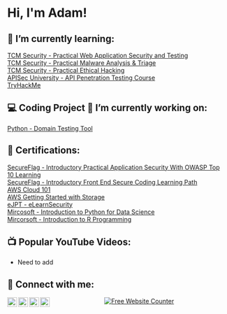 <h1>Hi, I'm Adam! </h1>

<h2> 🌱 I’m currently learning:</h2>

[TCM Security - Practical Web Application Security and Testing](https://academy.tcm-sec.com/p/practical-web-application-security-and-testing)<br>
[TCM Security - Practical Malware Analysis & Triage](https://academy.tcm-sec.com/p/practical-malware-analysis-triage)<br>
[TCM Security - Practical Ethical Hacking](https://academy.tcm-sec.com/p/practical-ethical-hacking-the-complete-course)<br>
[APISec University - API Penetration Testing Course](https://www.apisecuniversity.com/courses/api-penetration-testing)<br>
[TryHackMe](https://tryhackme.com/p/APT6pack)<br>

<h2>💻 Coding Project 🔭 I’m currently working on:</h2>

[Python - Domain Testing Tool](https://github.com/Ap6pack/PythonProjects/tree/master/DomainTool)<br>

<h2>📄 Certifications:</h2>

[SecureFlag - Introductory Practical Application Security With OWASP Top 10 Learning](https://secureflag.owasp.org/s?c9a2b1bf-2393-46ca-af59-8da6f7328c4f)<br>
[SecureFlag - Introductory Front End Secure Coding Learning Path](https://secureflag.owasp.org/s?528842b2-623c-4c66-abdd-d1486549dac3)<br>
[AWS Cloud 101](https://www.credly.com/badges/4a9e4c4f-3f68-4402-b8a9-e2211c31e7cf)<br>
[AWS Getting Started with Storage](https://www.credly.com/badges/5f96f73f-1608-4a03-910b-b6b2e6226a76)<br>
[eJPT - eLearnSecurity](https://verified.elearnsecurity.com/certificates/0db1a6a5-575d-488e-9b68-6d11e82cf5be)<br>
[Mircosoft - Introduction to Python for Data Science](https://courses.edx.org/certificates/bf8e32e7b86a48b6a4a0f423eaca02f2)<br>
[Mircorsoft - Introduction to R Programming](https://s3.amazonaws.com/verify.edx.org/downloads/d06ee39f58f64644bd46452e34b96a30/Certificate.pdf)<br>

<h2>📺 Popular YouTube Videos:</h2>

- Need to add

<h2> 🤳 Connect with me:</h2>

[<img align="left" alt="Ap6pack | LinkedIn" width="22px" src="https://cdn.jsdelivr.net/npm/simple-icons@v8/icons/linkedin.svg" />][linkedin]
[<img align="left" alt="Ap6pack | Medium" width="22px" src="https://cdn.jsdelivr.net/npm/simple-icons@v8/icons/medium.svg" />][medium]
[<img align="left" alt="Ap6pack | TryHackMer" width="22px" src="https://cdn.jsdelivr.net/npm/simple-icons@v8/icons/tryhackme.svg" />][tryhackme]
[<img align="left" alt="Ap6pack | Instagram" width="22px" src="https://cdn.jsdelivr.net/npm/simple-icons@v8/icons/instagram.svg" />][instagram]

[linkedin]: https://linkedin.com/in/Adam-Heaton/
[medium]: https://medium.com/@heaton.adam79/
[tryhackme]: https://tryhackme.com/p/APT6pack/
[instagram]: https://www.instagram.com/InovateSecurity/

<!--
**Ap6pack/Ap6pack** is a ✨ _special_ ✨ repository because its `README.md` (this file) appears on your GitHub profile.

Here are some ideas to get you started:

- 👨‍💻 Cybersecurity Projects...
- 🔭 I’m currently working on ...
- 🌱 I’m currently learning ...
- 👯 I’m looking to collaborate on ...
- 🤔 I’m looking for help with ...
- 💬 Ask me about ...
- 📫 How to reach me: ...
- 😄 Pronouns: ...
- ⚡ Fun fact: ...
-->
<div align='center'><a href='https://www.websitecounterfree.com'><img src='https://www.websitecounterfree.com/c.php?d=9&id=36234&s=1' border='0' alt='Free Website Counter'></a></div>

